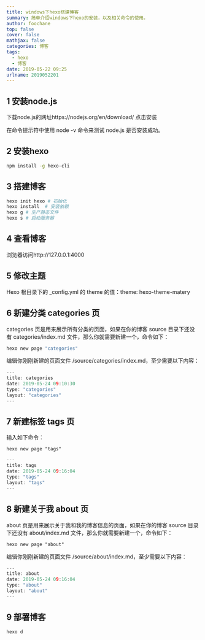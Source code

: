 ```yaml
---
title: windows下hexo搭建博客
summary: 简单介绍windows下hexo的安装，以及相关命令的使用。
author: foochane
top: false
cover: false
mathjax: false
categories: 博客
tags:
  - hexo
  - 博客
date: 2019-05-22 09:25
urlname: 2019052201
---
```

## 1 安装node.js
下载node.js的网址https://nodejs.org/en/download/
点击安装

在命令提示符中使用 node -v 命令来测试 node.js 是否安装成功。

## 2 安装hexo
```bash
npm install -g hexo-cli

```

## 3 搭建博客

```bash
hexo init hexo # 初始化
hexo install  # 安装依赖
hexo g # 生产静态文件
hexo s # 启动服务器
```

## 4 查看博客
浏览器访问http://127.0.0.1:4000


## 5 修改主题
 Hexo 根目录下的 _config.yml 的 theme 的值：theme: hexo-theme-matery

## 6 新建分类 categories 页
categories 页是用来展示所有分类的页面，如果在你的博客 source 目录下还没有 categories/index.md 文件，那么你就需要新建一个，命令如下：

```bash
hexo new page "categories"

```
编辑你刚刚新建的页面文件 /source/categories/index.md，至少需要以下内容：
```h
---
title: categories
date: 2019-05-24 09:10:30
type: "categories"
layout: "categories"
---
```
## 7 新建标签 tags 页
输入如下命令：
```shell
hexo new page "tags"

```

```h
---
title: tags
date: 2019-05-24 09:16:04
type: "tags"
layout: "tags"
---
```

## 8 新建关于我 about 页

about 页是用来展示关于我和我的博客信息的页面，如果在你的博客 source 目录下还没有 about/index.md 文件，那么你就需要新建一个，命令如下：
```shell
hexo new page "about"

```
编辑你刚刚新建的页面文件 /source/about/index.md，至少需要以下内容：
```h
---
title: about
date: 2019-05-24 09:16:04
type: "about"
layout: "about"
---
```

## 9 部署博客
```shell
hexo d

```

